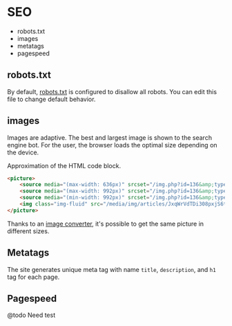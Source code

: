 # SEO

- robots.txt
- images
- metatags
- pagespeed

## robots.txt

By default, [robots.txt](./../../public/http/robots.txt) is configured to disallow all robots. You can edit this file to change default behavior.

## images

Images are adaptive. The best and largest image is shown to the search engine bot. For the user, the browser loads the optimal size depending on the device.

Approximation of the HTML code block.

```html
<picture>
    <source media="(max-width: 636px)" srcset="/img.php?id=136&amp;type=webp&amp;width=576&amp;height=384">
    <source media="(max-width: 992px)" srcset="/img.php?id=136&amp;type=webp&amp;width=720&amp;height=480">
    <source media="(min-width: 992px)" srcset="/img.php?id=136&amp;type=webp&amp;width=1080&amp;height=720">
    <img class="img-fluid" src="/media/img/articles/JxqWrVdTDi308pxjS6ts.webp" alt="City with a square and a large building with the inscription PHP on top">
</picture>
```

Thanks to an [image converter](./../Image_Converter/01_readme.md), it's possible to get the same picture in different sizes.

## Metatags

The site generates unique meta tag with  name `title`, `description`, and `h1` tag for each page.

## Pagespeed

@todo Need test
